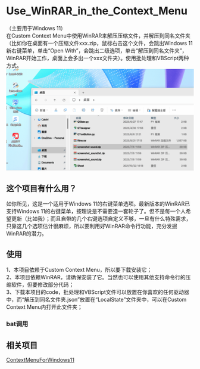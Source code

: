 # Use_WinRAR_in_the_Context_Menu
（主要用于Windows 11）<br>
在Custom Context Menu中使用WinRAR来解压压缩文件，并解压到同名文件夹（比如你在桌面有一个压缩文件xxx.zip，鼠标右击这个文件，会跳出Windows 11 新右键菜单，单击“Open With”，会跳出二级选项，单击“解压到同名文件夹”，WinRAR开始工作，桌面上会多出一个xxx文件夹）。使用批处理和VBScript两种方式。
![example](example.gif)

## 这个项目有什么用？
如你所见，这是一个适用于Windows 11的右键菜单选项。最新版本的WinRAR已支持Windows 11的右键菜单，按理说是不需要造一套轮子了。但不是每一个人希望更新（比如我）；而且自带的几个右键选项自定义不够，一旦有什么特殊需求，只靠这几个选项估计很麻烦，所以要利用好WinRAR命令行功能，充分发掘WinRAR的潜力。

## 使用
1、本项目依赖于Custom Context Menu，所以要下载安装它；<br>
2、本项目依赖WinRAR，请确保安装了它。当然也可以使用其他支持命令行的压缩软件，但要修改部分代码；<br>
3、下载本项目的code，批处理和VBScript文件可以放置在你喜欢的任何驱动器中，而“解压到同名文件夹.json”放置在“LocalState”文件夹中，可以在Custom Context Menu内打开此文件夹；<br>
### bat调用


## 相关项目
[ContextMenuForWindows11](https://github.com/ikas-mc/ContextMenuForWindows11)
